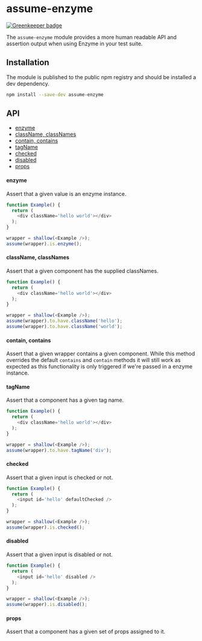 # assume-enzyme

[![Greenkeeper badge](https://badges.greenkeeper.io/bigpipe/assume-enzyme.svg)](https://greenkeeper.io/)

The `assume-enzyme` module provides a more human readable API and assertion
output when using Enzyme in your test suite.

## Installation

The module is published to the public npm registry and should be installed
a dev dependency.

```bash
npm install --save-dev assume-enzyme
```

## API

- [enzyme](#enzyme)
- [className, classNames](#classname-classnames)
- [contain, contains](#contain-contains)
- [tagName](#tagName)
- [checked](#checked)
- [disabled](#disabled)
- [props](#props)

#### enzyme

Assert that a given value is an enzyme instance.

```js
function Example() {
  return (
    <div className='hello world'></div>
  );
}

wrapper = shallow(<Example />);
assume(wrapper).is.enzyme();
```

#### className, classNames

Assert that a given component has the supplied classNames.

```js
function Example() {
  return (
    <div className='hello world'></div>
  );
}

wrapper = shallow(<Example />);
assume(wrapper).to.have.className('hello');
assume(wrapper).to.have.className('world');
```

#### contain, contains

Assert that a given wrapper contains a given component. While this method
overrides the default `contains` and `contain` methods it will still work as
expected as this functionality is only triggered if we're passed in a enzyme
instance.

#### tagName

Assert that a component has a given tag name.

```js
function Example() {
  return (
    <div className='hello world'></div>
  );
}

wrapper = shallow(<Example />);
assume(wrapper).to.have.tagName('div');
```

#### checked

Assert that a given input is checked or not.

```js
function Example() {
  return (
    <input id='hello' defaultChecked />
  );
}

wrapper = shallow(<Example />);
assume(wrapper).is.checked();
```

#### disabled

Assert that a given input is disabled or not.

```js
function Example() {
  return (
    <input id='hello' disabled />
  );
}

wrapper = shallow(<Example />);
assume(wrapper).is.disabled();
```

#### props

Assert that a component has a given set of props assigned to it.

```js
```
